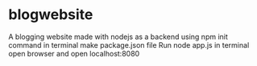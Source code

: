 # blogwebsite
A blogging website made with nodejs as a backend
using npm init command in terminal make package.json file 
Run node app.js in terminal
open browser and open localhost:8080
